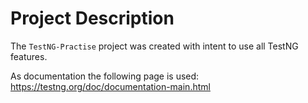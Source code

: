# Project Description

The `TestNG-Practise` project was created with intent to use all TestNG features.

As documentation the following page is used:
https://testng.org/doc/documentation-main.html